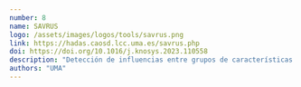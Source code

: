 ```yaml
---
number: 8
name: SAVRUS
logo: /assets/images/logos/tools/savrus.png
link: https://hadas.caosd.lcc.uma.es/savrus.php
doi: https://doi.org/10.1016/j.knosys.2023.110558
description: "Detección de influencias entre grupos de características y atributos de calidad complejos en espacios colosales y parcialmente medidos mediante muestreo inteligente y aprendizaje dinámico."
authors: "UMA"
---
```

